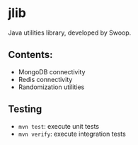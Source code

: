 # jlib

Java utilities library, developed by Swoop.

## Contents:

* MongoDB connectivity
* Redis connectivity
* Randomization utilities

## Testing

- `mvn test`: execute unit tests
- `mvn verify`: execute integration tests
